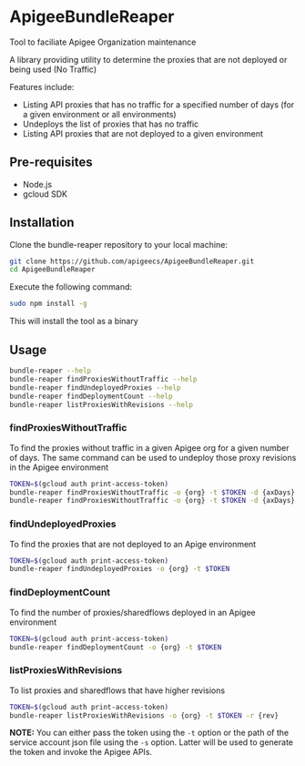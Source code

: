 ApigeeBundleReaper
===================

Tool to faciliate Apigee Organization maintenance

A  library providing utility to determine the proxies that are not deployed or being used (No Traffic)

Features include:
* Listing API proxies that has no traffic for a specified number of days (for a given environment or all environments)
* Undeploys the list of proxies that has no traffic
* Listing API proxies that are not deployed to a given environment


## Pre-requisites
- Node.js
- gcloud SDK
	

## Installation

Clone the bundle-reaper repository to your local machine:
```sh
git clone https://github.com/apigeecs/ApigeeBundleReaper.git
cd ApigeeBundleReaper
```

Execute the following command:
```sh
sudo npm install -g
```

This will install the tool as a binary

## Usage
```sh
bundle-reaper --help
bundle-reaper findProxiesWithoutTraffic --help
bundle-reaper findUndeployedProxies --help
bundle-reaper findDeploymentCount --help
bundle-reaper listProxiesWithRevisions --help
```	

### findProxiesWithoutTraffic
To find the proxies without traffic in a given Apigee org for a given number of days. The same command can be used to undeploy those proxy revisions in the Apigee environment

```sh
TOKEN=$(gcloud auth print-access-token)
bundle-reaper findProxiesWithoutTraffic -o {org} -t $TOKEN -d {axDays}
bundle-reaper findProxiesWithoutTraffic -o {org} -t $TOKEN -d {axDays} -u Y #to undeploy the proxies without no traffic
```

### findUndeployedProxies
To find the proxies that are not deployed to an Apige environment

```sh
TOKEN=$(gcloud auth print-access-token)
bundle-reaper findUndeployedProxies -o {org} -t $TOKEN 
```

### findDeploymentCount
To find the number of proxies/sharedflows deployed in an Apigee environment

```sh
TOKEN=$(gcloud auth print-access-token)
bundle-reaper findDeploymentCount -o {org} -t $TOKEN 
```

### listProxiesWithRevisions
To list proxies and sharedflows that have higher revisions

```sh
TOKEN=$(gcloud auth print-access-token)
bundle-reaper listProxiesWithRevisions -o {org} -t $TOKEN -r {rev}
```

**NOTE:** You can either pass the token using the `-t` option or the path of the service account json file using the `-s` option. Latter will be used to generate the token and invoke the Apigee APIs.
